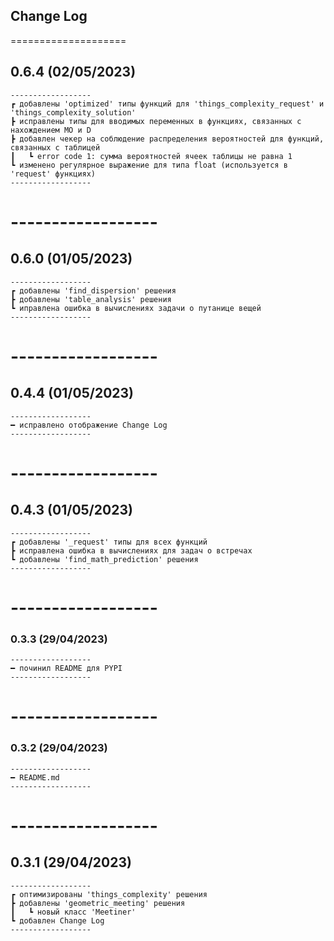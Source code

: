 ## Change Log
====================

## 0.6.4 (02/05/2023)
```
------------------
┏ добавлены 'optimized' типы функций для 'things_complexity_request' и 'things_complexity_solution'
┣ исправлены типы для вводимых переменных в функциях, связанных с нахождением МО и D
┣ добавлен чекер на соблюдение распределения вероятностей для функций, связанных с таблицей
┃   ┗ error code 1: сумма вероятностей ячеек таблицы не равна 1
┗ изменено регулярное выражение для типа float (используется в 'request' функциях)
------------------
```
# ------------------
## 0.6.0 (01/05/2023)
```
------------------
┏ добавлены 'find_dispersion' решения
┣ добавлены 'table_analysis' решения
┗ иправлена ошибка в вычислениях задачи о путанице вещей
------------------
```
# ------------------
## 0.4.4 (01/05/2023)
```
------------------
━ исправлено отображение Change Log
------------------
```
# ------------------
## 0.4.3 (01/05/2023)
```
------------------
┏ добавлены '_request' типы для всех функций
┣ исправлена ошибка в вычислениях для задач о встречах
┗ добавлены 'find_math_prediction' решения
------------------
```
# ------------------
### 0.3.3 (29/04/2023)
```
------------------
━ починил README для PYPI
------------------
```
# ------------------
### 0.3.2 (29/04/2023)
```
------------------
━ README.md
------------------
```
# ------------------
## 0.3.1 (29/04/2023)
```
------------------
┏ оптимизированы 'things_complexity' решения
┣ добавлены 'geometric_meeting' решения
┃   ┗ новый класс 'Meetiner'
┗ добавлен Change Log
------------------
```